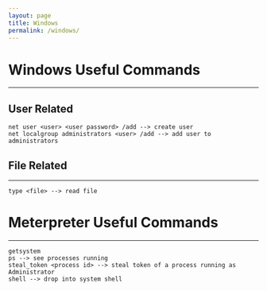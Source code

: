 ```yaml
---
layout: page
title: Windows
permalink: /windows/
---
```


# Windows Useful Commands
---
## User Related
~~~
net user <user> <user password> /add --> create user
net localgroup administrators <user> /add --> add user to administrators
~~~

## File Related
---
~~~
type <file> --> read file
~~~

# Meterpreter Useful Commands
---
~~~
getsystem
ps --> see processes running
steal_token <process id> --> steal token of a process running as Administrator 
shell --> drop into system shell
~~~
